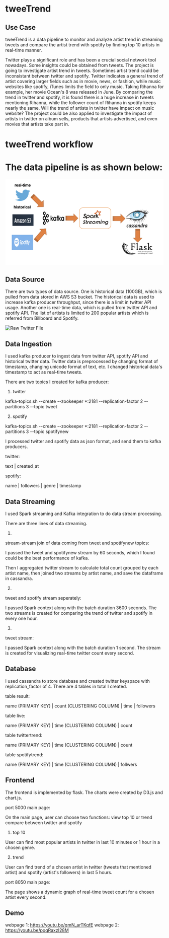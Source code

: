 tweeTrend
======================================

## Use Case

tweeTrend is a data pipeline to monitor and analyze artist trend in streaming tweets and compare the artist trend with spotify by finding top 10 artists in real-time manner. 
 
Twitter plays a significant role and has been a crucial social network tool nowadays. Some insights could be obtained from tweets. The project is going to investigate artist trend in tweets. Sometimes artist trend could be inconsistant between twitter and spotify. Twitter indicates a general trend of artist covering larger fields such as in movie, news, or fashion, while music websites like spotify, iTunes limits the field to only music. Taking Rihanna for example, her movie Ocean's 8 was released in June. By comparing the trend in twitter and spotify, it is found there is a huge increase in tweets mentioning Rihanna, while the follower count of Rihanna in spotify keeps nearly the same. Will the trend of artists in twitter have impact on music website? The project could be also applied to investigate the impact of artists in twitter on album sells, products that artists advertised, and even movies that artists take part in. 

# tweeTrend workflow
 # The data pipeline is as shown below:
![pipeline](/data/data-pipeline.png?raw=true "pipeline")

## Data Source

There are two types of data source. One is historical data (100GB), which is pulled from data stored in AWS S3 bucket. The historical data is used to increase kafka producer throughput, since there is a limit in twitter API usage. Another one is real-time data, which is pulled from twitter API and spotify API. The list of artists is limited to 200 popular artists which is referred from Billboard and Spotify.  

![Raw Twitter File](Figures/twitter.png)


## Data Ingestion

I used kafka producer to ingest data from twitter API, spotify API and historical twitter data. Twitter data is preprocessed by changing format of timestamp, changing unicode format of text, etc.  I changed historical data's timestamp to act as real-time tweets.

There are two topics I created for kafka producer:

1. twitter

kafka-topics.sh --create --zookeeper *:2181 --replication-factor 2 --partitions 3 --topic tweet

2. spotify

kafka-topics.sh --create --zookeeper *:2181 --replication-factor 2 --partitions 3 --topic spotifynew

I processed twitter and spotify data as json format, and send them to kafka producers. 

twitter:

text  | created_at

spotify:

name  |  followers  |   genre   |   timestamp


## Data Streaming

I used Spark streaming and Kafka integration to do data stream processing.

There are three lines of data streaming.

1.

stream-stream join of data coming from tweet and spotifynew topics:

I passed the tweet and spotifynew stream by 60 seconds, which I found could be the best performance of kafka.

Then I aggregated twitter stream to calculate total count grouped by each artist name, then joined two streams by artist name, and save the dataframe in cassandra. 

2. 

tweet and spotify stream seperately:

I passed Spark context along with the batch duration 3600 seconds. The two streams is created for comparing the trend of twitter and spotify in every one hour.

3.

tweet stream:

I passed Spark context along with the batch duration 1 second. The stream is created for visualizing real-time twitter count every second.

## Database

I used cassandra to store database and created twitter keyspace with replication_factor of 4. There are 4 tables in total I created.

table result:

name (PRIMARY KEY)  |  count (CLUSTERING COLUMN) |  time  |  followers

table live:

name (PRIMARY KEY)  |  time (CLUSTERING COLUMN) |  count 

table twittertrend:

name (PRIMARY KEY)  |  time (CLUSTERING COLUMN) |  count

table spotifytrend:

name (PRIMARY KEY)  |  time (CLUSTERING COLUMN) |  follwers

## Frontend

The frontend is implemented by flask. The charts were created by D3.js and chart.js.

port 5000 main page:

On the main page, user can choose two functions: view top 10  or trend compare between twitter and spotify

1. top 10

User can find most popular artists in twitter in last 10 minutes or 1 hour in a chosen genre.

2. trend

User can find trend of a chosen artist in twitter (tweets that mentioned artist) and spotify (artist's followers) in last 5 hours.

port 8050 main page:

The page shows a dynamic graph of real-time tweet count for a chosen artist every second.

## Demo

webpage 1: https://youtu.be/qmN_arTKqfE
webpage 2: https://youtu.be/poqRaxzI28M


